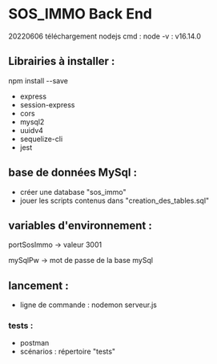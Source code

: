 # SOS_IMMO Back End
20220606 téléchargement nodejs
cmd : node -v : v16.14.0

## Librairies à installer : 
npm install --save 
* express 
* session-express
* cors
* mysql2
* uuidv4
* sequelize-cli
* jest

## base de données MySql : 
* créer une database "sos_immo"
* jouer les scripts contenus dans "creation_des_tables.sql"

## variables d'environnement : 
portSosImmo -> valeur 3001

mySqlPw -> mot de passe de la base mySql

## lancement : 
* ligne de commande : nodemon serveur.js

### tests :
* postman
* scénarios : répertoire "tests"

